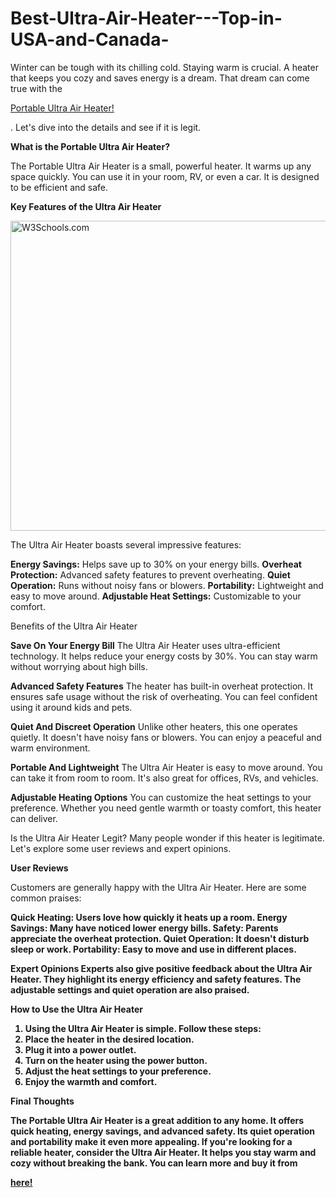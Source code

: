 # Best-Ultra-Air-Heater---Top-in-USA-and-Canada-
Winter can be tough with its chilling cold. Staying warm is crucial. A heater that keeps you cozy and saves energy is a dream. That dream can come true with the <p><a href="https://tinyurl.com/4k2nrs49/">Portable Ultra Air Heater!</a></p>. Let's dive into the details and see if it is legit.

<b>What is the Portable Ultra Air Heater?</b>

The Portable Ultra Air Heater is a small, powerful heater. It warms up any space quickly. You can use it in your room, RV, or even a car. It is designed to be efficient and safe.

<b>Key Features of the Ultra Air Heater</b>

<img src="https://imgur.com/gB934A4.jpg" alt="W3Schools.com" width="950" height="496">

The Ultra Air Heater boasts several impressive features:

<b>Energy Savings:</b> Helps save up to 30% on your energy bills.
<b>Overheat Protection:</b> Advanced safety features to prevent overheating.
<b>Quiet Operation:</b> Runs without noisy fans or blowers.
<b>Portability:</b> Lightweight and easy to move around.
<b>Adjustable Heat Settings:</b> Customizable to your comfort.

Benefits of the Ultra Air Heater

<b>Save On Your Energy Bill</b>
The Ultra Air Heater uses ultra-efficient technology. It helps reduce your energy costs by 30%. You can stay warm without worrying about high bills.

<b>Advanced Safety Features</b>
The heater has built-in overheat protection. It ensures safe usage without the risk of overheating. You can feel confident using it around kids and pets.

<b>Quiet And Discreet Operation</b>
Unlike other heaters, this one operates quietly. It doesn't have noisy fans or blowers. You can enjoy a peaceful and warm environment.

<b>Portable And Lightweight</b>
The Ultra Air Heater is easy to move around. You can take it from room to room. It's also great for offices, RVs, and vehicles.

<b>Adjustable Heating Options</b>
You can customize the heat settings to your preference. Whether you need gentle warmth or toasty comfort, this heater can deliver.

Is the Ultra Air Heater Legit?
Many people wonder if this heater is legitimate. Let's explore some user reviews and expert opinions.

<b>User Reviews</b>

Customers are generally happy with the Ultra Air Heater. Here are some common praises:

<b>Quick Heating:<b/> Users love how quickly it heats up a room.
<b>Energy Savings:<b/> Many have noticed lower energy bills.
<b>Safety:<b/> Parents appreciate the overheat protection.
<b>Quiet Operation:<b/> It doesn't disturb sleep or work.
<b>Portability:<b/> Easy to move and use in different places.

<b>Expert Opinions<b/>
Experts also give positive feedback about the Ultra Air Heater. They highlight its energy efficiency and safety features. The adjustable settings and quiet operation are also praised.

<b>How to Use the Ultra Air Heater</b>

1. Using the Ultra Air Heater is simple. Follow these steps:
2. Place the heater in the desired location.
3. Plug it into a power outlet.
4. Turn on the heater using the power button.
5. Adjust the heat settings to your preference.
6. Enjoy the warmth and comfort.

<b>Final Thoughts</b>

The Portable Ultra Air Heater is a great addition to any home. It offers quick heating, energy savings, and advanced safety. Its quiet operation and portability make it even more appealing.
If you're looking for a reliable heater, consider the Ultra Air Heater. It helps you stay warm and cozy without breaking the bank. You can learn more and buy it from <p><a href="https://tinyurl.com/4k2nrs49/">here!</a></p>

